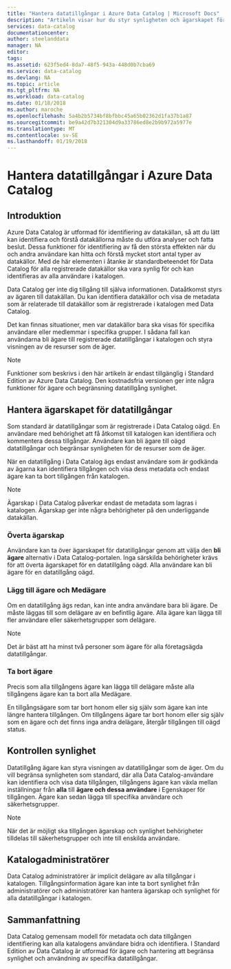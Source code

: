 ```yaml
---
title: "Hantera datatillgångar i Azure Data Catalog | Microsoft Docs"
description: "Artikeln visar hur du styr synligheten och ägarskapet för datatillgångar som har registrerats i Azure Data Catalog."
services: data-catalog
documentationcenter: 
author: steelanddata
manager: NA
editor: 
tags: 
ms.assetid: 623f5ed4-8da7-48f5-943a-448d0b7cba69
ms.service: data-catalog
ms.devlang: NA
ms.topic: article
ms.tgt_pltfrm: NA
ms.workload: data-catalog
ms.date: 01/18/2018
ms.author: maroche
ms.openlocfilehash: 5a4b2b5734bf8bfbbc45a65b02362d1fa37b1a87
ms.sourcegitcommit: be9a42d7b321304d9a33786ed8e2b9b972a5977e
ms.translationtype: MT
ms.contentlocale: sv-SE
ms.lasthandoff: 01/19/2018
---
```

# <a name="manage-data-assets-in-azure-data-catalog"></a>Hantera datatillgångar i Azure Data Catalog
## <a name="introduction"></a>Introduktion
Azure Data Catalog är utformad för identifiering av datakällan, så att du lätt kan identifiera och förstå datakällorna måste du utföra analyser och fatta beslut. Dessa funktioner för identifiering av få den största effekten när du och andra användare kan hitta och förstå mycket stort antal typer av datakällor. Med de här elementen i åtanke är standardbeteendet för Data Catalog för alla registrerade datakällor ska vara synlig för och kan identifieras av alla användare i katalogen.

Data Catalog ger inte dig tillgång till själva informationen. Dataåtkomst styrs av ägaren till datakällan. Du kan identifiera datakällor och visa de metadata som är relaterade till datakällor som är registrerade i katalogen med Data Catalog.

Det kan finnas situationer, men var datakällor bara ska visas för specifika användare eller medlemmar i specifika grupper. I sådana fall kan användarna bli ägare till registrerade datatillgångar i katalogen och styra visningen av de resurser som de äger.

> [!NOTE]
> Funktioner som beskrivs i den här artikeln är endast tillgänglig i Standard Edition av Azure Data Catalog. Den kostnadsfria versionen ger inte några funktioner för ägare och begränsning datatillgång synlighet.
>
>

## <a name="manage-ownership-of-data-assets"></a>Hantera ägarskapet för datatillgångar
Som standard är datatillgångar som är registrerade i Data Catalog oägd. En användare med behörighet att få åtkomst till katalogen kan identifiera och kommentera dessa tillgångar. Användare kan bli ägare till oägd datatillgångar och begränsar synligheten för de resurser som de äger.

När en datatillgång i Data Catalog ägs endast användare som är godkända av ägarna kan identifiera tillgången och visa dess metadata och endast ägare kan ta bort tillgången från katalogen.

> [!NOTE]
> Ägarskap i Data Catalog påverkar endast de metadata som lagras i katalogen. Ägarskap ger inte några behörigheter på den underliggande datakällan.
>
>

### <a name="take-ownership"></a>Överta ägarskap
Användare kan ta över ägarskapet för datatillgångar genom att välja den **bli ägare** alternativ i Data Catalog-portalen. Inga särskilda behörigheter krävs för att överta ägarskapet för en datatillgång oägd. Alla användare kan bli ägare för en datatillgång oägd.

### <a name="add-owners-and-co-owners"></a>Lägg till ägare och Medägare
Om en datatillgång ägs redan, kan inte andra användare bara bli ägare. De måste läggas till som delägare av en befintlig ägare. Alla ägare kan lägga till fler användare eller säkerhetsgrupper som delägare.

> [!NOTE]
> Det är bäst att ha minst två personer som ägare för alla företagsägda datatillgångar.
>
>

### <a name="remove-owners"></a>Ta bort ägare
Precis som alla tillgångens ägare kan lägga till delägare måste alla tillgångens ägare kan ta bort alla Medägare.

En tillgångsägare som tar bort honom eller sig själv som ägare kan inte längre hantera tillgången. Om tillgångens ägare tar bort honom eller sig själv som en ägare och det finns inga andra delägare, återgår tillgången till oägd status.

## <a name="control-visibility"></a>Kontrollen synlighet
Datatillgång ägare kan styra visningen av datatillgångar som de äger. Om du vill begränsa synligheten som standard, där alla Data Catalog-användare kan identifiera och visa data tillgången, tillgångens ägare kan växla mellan inställningar från **alla** till **ägare och dessa användare** i Egenskaper för tillgången. Ägare kan sedan lägga till specifika användare och säkerhetsgrupper.

> [!NOTE]
> När det är möjligt ska tillgången ägarskap och synlighet behörigheter tilldelas till säkerhetsgrupper och inte till enskilda användare.
>
>

## <a name="catalog-administrators"></a>Katalogadministratörer
Data Catalog administratörer är implicit delägare av alla tillgångar i katalogen. Tillgångsinformation ägare kan inte ta bort synlighet från administratörer och administratörer kan hantera ägarskap och synlighet för alla datatillgångar i katalogen.

## <a name="summary"></a>Sammanfattning
Data Catalog gemensam modell för metadata och data tillgången identifiering kan alla katalogens användare bidra och identifiera. I Standard Edition av Data Catalog är utformad för ägare och hantering att begränsa synlighet och användning av specifika datatillgångar.
